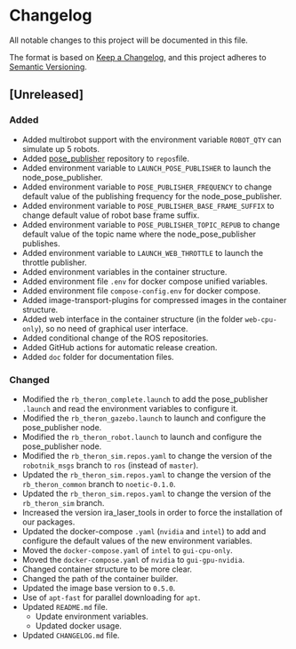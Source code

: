 # Changelog

All notable changes to this project will be documented in this file.

The format is based on [Keep a Changelog](https://keepachangelog.com/en/1.0.0/),
and this project adheres to [Semantic Versioning](https://semver.org/spec/v2.0.0.html).


## [Unreleased]

### Added
- Added multirobot support with the environment variable `ROBOT_QTY` can simulate up 5 robots.
- Added [pose_publisher](https://github.com/RobotnikAutomation/pose_publisher) repository to `repos`file.
- Added environment variable to `LAUNCH_POSE_PUBLISHER` to launch the node_pose_publisher. 
- Added environment variable to `POSE_PUBLISHER_FREQUENCY` to change default value of the publishing frequency for the node_pose_publisher.
- Added environment variable to `POSE_PUBLISHER_BASE_FRAME_SUFFIX` to change default value of robot base frame suffix.
- Added environment variable to `POSE_PUBLISHER_TOPIC_REPUB` to change default value of the topic name where the node_pose_publisher publishes.
- Added environment variable to `LAUNCH_WEB_THROTTLE` to launch the throttle publisher.
- Added environment variables in the container structure.
- Added environment file `.env` for  docker compose unified variables.
- Added environment file `compose-config.env` for docker compose.
- Added image-transport-plugins for compressed images in the container structure.
- Added web interface in the container structure (in the folder `web-cpu-only`), so no need of graphical user interface.
- Added conditional change of the ROS repositories.
- Added GitHub actions for automatic release creation.
- Added `doc` folder for documentation files.

### Changed
- Modified the `rb_theron_complete.launch` to add the pose_publisher `.launch` and read the environment variables to configure it.
- Modified the `rb_theron_gazebo.launch` to launch and configure the pose_publisher node.
- Modified the `rb_theron_robot.launch` to launch and configure the pose_publisher node.
- Modified the `rb_theron_sim.repos.yaml` to change the version of the `robotnik_msgs` branch to `ros` (instead of `master`).
- Updated the `rb_theron_sim.repos.yaml` to change the version of the `rb_theron_common` branch to `noetic-0.1.0`.
- Updated the `rb_theron_sim.repos.yaml` to change the version of the `rb_theron_sim` branch.
- Increased the version ira_laser_tools in order to force the installation of our packages.
- Updated the docker-compose `.yaml` (`nvidia` and `intel`) to add and configure the default values of the new environment variables.
- Moved the `docker-compose.yaml` of `intel` to `gui-cpu-only`.
- Moved the `docker-compose.yaml` of `nvidia` to `gui-gpu-nvidia`.
- Changed container structure to be more clear.
- Changed the path of the container builder.
- Updated the image base version to `0.5.0`.
- Use of `apt-fast` for parallel downloading for `apt`.
- Updated `README.md` file.
  - Update environment variables.
  - Updated docker usage.
- Updated `CHANGELOG.md` file.